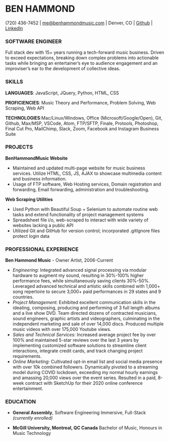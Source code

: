 <!-- Copy and paste the converted output. -->

<!-----
NEW: Check the "Suppress top comment" option to remove this info from the output.

Conversion time: 0.358 seconds.


Using this Markdown file:

1. Paste this output into your source file.
2. See the notes and action items below regarding this conversion run.
3. Check the rendered output (headings, lists, code blocks, tables) for proper
   formatting and use a linkchecker before you publish this page.

Conversion notes:

* Docs to Markdown version 1.0β29
* Wed Dec 30 2020 14:13:58 GMT-0800 (PST)
* Source doc: resume
----->

# BEN HAMMOND

(720) 436-7452 | [me@benhammondmusic.com](mailto:me@benhammondmusic.com) | Denver, CO | [Github](github.com/benhammondmusic) | [LinkedIn](linkedin.com/in/benhammondmusic)

### SOFTWARE ENGINEER

Full stack dev with 15+ years running a tech-forward music business. Driven to exceed expectations, breaking down complex problems into actionable tasks while bringing an entertainer’s eye to audience engagement and an improviser’s ear to the development of collective ideas.

### SKILLS

**LANGUAGES**: JavaScript, JQuery, Python, HTML, CSS

**PROFICIENCIES**: Music Theory and Performance, Problem Solving, Web Scraping, Web API

**TECHNOLOGIES**:Mac/Linux/Windows, Office (Microsoft/Google/Open), Git, Github, Max/MSP, VSCode, Atom, FTP/SFTP, Finale, Protools, Photoshop, Final Cut Pro, MailChimp, Slack, Zoom, Facebook and Instagram Business Suite

### PROJECTS

**BenHammondMusic Website**

- Maintained and updated multi-page website for music business services. Utilize HTML, CSS, JS, AJAX to showcase multimedia content and business information.
- Usage of FTP software, Web Hosting services, Domain registration and forwarding, Email forwarding, administration and troubleshooting.

**Web Scraping Utilities**

- Used Python with Beautiful Soup + Selenium to automate routine web tasks and extend functionality of project management systems
- Spreadsheet file i/o, web-scraped to interact with wide variety of websites lacking a public API
- Utilized Git and GitHub for version control; incorporated .gitIgnore files protect login data

### PROFESSIONAL EXPERIENCE

**Ben Hammond Music** - Owner Artist, 2006-Current

- _Engineering:_ Integrated advanced signal processing via modular hardware to augment my sound, resulting in 30%-100% higher performance fees, while simultaneously saving clients 30%-50%. Leveraged advanced technical and artistic skills combined with 1,000+ song repertoire to secure 3,000+ paid performances in 29 states and 9 countries.
- _Project Management:_ Exhibited excellent communication skills in the ideating, composing, producing and performing of 3 full length albums and a live show DVD. Team directed dozens of contracted musicians, sound engineers, graphic artists and videographers, culminating in the independent marketing and sale of over 14,000 discs. Produced multiple music videos with over 175,000 Youtube views.
- _Sales and Technical Services:_ Increased average project fee by over 100% and maintained 5-star reviews over the last 3 years by implementing customized software solutions to streamline client interactions, integrate credit cards, and track changing project requirements.
- _Online Marketing:_ Cultivated opt-in email list and social media presence with over 10k combined followers. Dynamically pivoted to a streaming model during COVID lockdown, exceeding my normal hourly earnings and amassing 20,000 views over the event series. Resulted in a paid, 8-week contract with SketchUp for their 2020 online conference entertainment.

### EDUCATION

- **General Assembly**, Software Engineering Immersive, Full-Stack _(currently enrolled)_

- **McGill University, Montreal, QC Canada** Bachelor of Music, Honours in Music Technology
